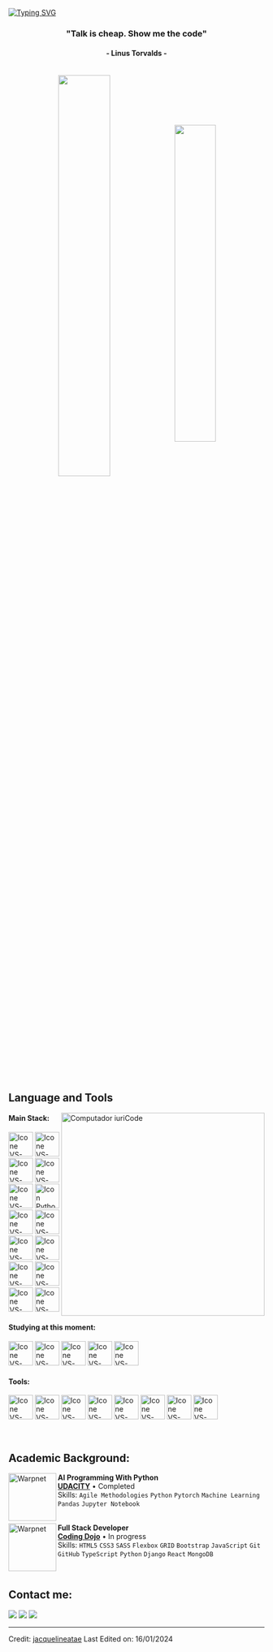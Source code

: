 [![Typing SVG](https://readme-typing-svg.herokuapp.com?color=FF3670&size=35&center=true&vCenter=true&width=1000&lines=Welcome+to+my+GitHub+profile!;My+name+is+Baraa+Jayousi;I'm+Full+Stack+Developer)](https://git.io/typing-svg)

<h3 align="center">"Talk is cheap. Show me the code"</h3>
<h4 align="center">- Linus Torvalds -</h4>

<br>

<div align="center" style="margin-bottom:200px">
 <img width=45% align="center" src="https://github-readme-stats.vercel.app/api?username=NirvBreaker&theme=radical&show_icons=true" />
 <img width=40% align="center" src="https://github-readme-stats.vercel.app/api/top-langs/?username=NirvBreaker&layout=compact&theme=radical" />
</div>


<br>

## Language and Tools

<img src="https://raw.githubusercontent.com/MicaelliMedeiros/micaellimedeiros/master/image/computer-illustration.png" min-width="400px" max-width="400px" width="400px" align="right" alt="Computador iuriCode">

#### Main Stack:
  [<img height="48px" width="48px" alt="Icone VS-Code" src="https://skillicons.dev/icons?i=html"/>](https://developer.mozilla.org/en-US/docs/Web/HTML)
  [<img height="48px" width="48px" alt="Icone VS-Code" src="https://skillicons.dev/icons?i=css"/>](https://developer.mozilla.org/en-US/docs/Web/CSS)
  [<img height="48px" width="48px" alt="Icone VS-Code" src="https://skillicons.dev/icons?i=js"/>](https://developer.mozilla.org/en-US/docs/Web/JavaScript)
  [<img height="48px" width="48px" alt="Icone VS-Code" src="https://skillicons.dev/icons?i=nodejs"/>](https://nodejs.org/en)
  [<img height="48px" width="48px" alt="Icone VS-Code" src="https://skillicons.dev/icons?i=react"/>](https://react.dev/)
  [<img height="48px" width="48px" alt="Icon Python" src="https://skillicons.dev/icons?i=python"/>](https://python.org)
  [<img height="48px" width="48px" alt="Icone VS-Code" src="https://skillicons.dev/icons?i=ts"/>](https://www.typescriptlang.org/)
  [<img height="48px" width="48px" alt="Icone VS-Code" src="https://skillicons.dev/icons?i=mysql"/>](https://www.mysql.com/)
  [<img height="48px" width="48px" alt="Icone VS-Code" src="https://skillicons.dev/icons?i=cs"/>](#)
  [<img height="48px" width="48px" alt="Icone VS-Code" src="https://skillicons.dev/icons?i=net"/>](#)
  [<img height="48px" width="48px" alt="Icone VS-Code" src="https://skillicons.dev/icons?i=mui"/>](https://mui.com/)
  [<img height="48px" width="48px" alt="Icone VS-Code" src="https://skillicons.dev/icons?i=bootstrap"/>](#)
  [<img height="48px" width="48px" alt="Icone VS-Code" src="https://skillicons.dev/icons?i=wordpress"/>](#)
  [<img height="48px" width="48px" alt="Icone VS-Code" src="https://skillicons.dev/icons?i=php"/>](#)



#### Studying at this moment:
  [<img height="48px" width="48px" alt="Icone VS-Code" src="https://skillicons.dev/icons?i=sass"/>](https://sass-lang.com/)
  [<img height="48px" width="48px" alt="Icone VS-Code" src="https://skillicons.dev/icons?i=ts"/>](https://www.typescriptlang.org/)
  [<img height="48px" width="48px" alt="Icone VS-Code" src="https://skillicons.dev/icons?i=flask"/>](https://flask.palletsprojects.com/en/3.0.x/)
  [<img height="48px" width="48px" alt="Icone VS-Code" src="https://skillicons.dev/icons?i=django"/>](https://www.djangoproject.com/)
  [<img height="48px" width="48px" alt="Icone VS-Code" src="https://skillicons.dev/icons?i=mongodb"/>](#)

#### Tools:

  [<img height="48px" width="48px" alt="Icone VS-Code" src="https://skillicons.dev/icons?i=figma"/>](https://www.figma.com/)
  [<img height="48px" width="48px" alt="Icone VS-Code" src="https://skillicons.dev/icons?i=vscode"/>](https://code.visualstudio.com/)
  [<img height="48px" width="48px" alt="Icone VS-Code" src="https://skillicons.dev/icons?i=github"/>](https://github.com/)
  [<img height="48px" width="48px" alt="Icone VS-Code" src="https://skillicons.dev/icons?i=git"/>](https://git-scm.com/)
  [<img height="48px" width="48px" alt="Icone VS-Code" src="https://skillicons.dev/icons?i=linux"/>](#)
  [<img height="48px" width="48px" alt="Icone VS-Code" src="https://skillicons.dev/icons?i=aws"/>](#)
  [<img height="48px" width="48px" alt="Icone VS-Code" src="https://skillicons.dev/icons?i=photoshop"/>](#)
  [<img height="48px" width="48px" alt="Icone VS-Code" src="https://skillicons.dev/icons?i=pytorch"/>](#)

<br>

## Academic Background:

[<img align="left" height="94px" width="94px" alt="Warpnet" src="https://s2-recruiting.cdn.greenhouse.io/external_greenhouse_job_boards/logos/400/017/400/original/Udacity-logo-vertical-RGB.jpg?1644497594"/>](#)
**AI Programming With Python** \
[**UDACITY**](https://udacity.com/)  • Completed\
Skills: `Agile Methodologies` `Python` `Pytorch` `Machine Learning`
`Pandas` `Jupyter Notebook`


[<br><img align="left" height="94px" width="94px" alt="Warpnet" src="https://course_report_production.s3.amazonaws.com/rich/rich_files/rich_files/2470/s300/cd-logo-blue-600x600.png"/>](https://codingdojo.com/)
**Full Stack Developer** \
[**Coding Dojo**](https://codingdojo/) • In progress \
Skills: `HTML5` `CSS3` `SASS` `Flexbox` `GRID` `Bootstrap` `JavaScript` `Git` `GitHub` `TypeScript` `Python` `Django` `React`
`MongoDB`

<br>

## Contact me:
<div>
<a href="https://www.instagram.com/jayousi_b007/" target="_blank"><img loading="lazy" src="https://img.shields.io/badge/-Instagram-%23E4405F?style=for-the-badge&logo=instagram&logoColor=white" target="_blank"></a>
<a href = "mailto: b.jayousi98@gmail.com"><img loading="lazy" src="https://img.shields.io/badge/Gmail-D14836?style=for-the-badge&logo=gmail&logoColor=white" target="_blank"></a>
<a href="https://www.linkedin.com/in/baraa-jayousi-abaa1b196/" target="_blank"><img loading="lazy" src="https://img.shields.io/badge/-LinkedIn-%230077B5?style=for-the-badge&logo=linkedin&logoColor=white" target="_blank"></a>   
</div>


------
Credit: [jacquelineatae](https://github.com/jacquelineatae)
Last Edited on: 16/01/2024
